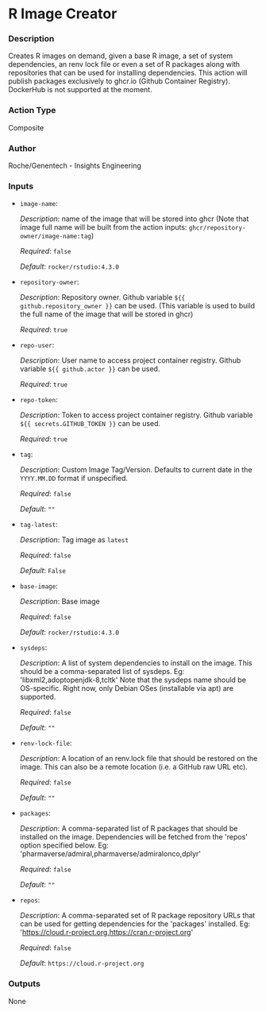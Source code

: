 <!-- BEGIN_ACTION_DOC -->
# R Image Creator

### Description
Creates R images on demand, given a base R image, a set of system dependencies, an renv lock file or even a set of R packages along with repositories that can be used for installing dependencies.
This action will publish packages exclusively to ghcr.io (Github Container Registry). DockerHub is not supported at the moment.

### Action Type
Composite

### Author
Roche/Genentech - Insights Engineering

### Inputs
* `image-name`:

  _Description_: name of the image that will be stored into ghcr (Note that image full name will be built from the action inputs: `ghcr/repository-owner/image-name:tag`)

  _Required_: `false`

  _Default_: `rocker/rstudio:4.3.0`

* `repository-owner`:

  _Description_: Repository owner. Github variable `${{ github.repository_owner }}` can be used. (This variable is used to build the full name of the image that will be stored in ghcr)

  _Required_: `true`

* `repo-user`:

  _Description_: User name to access project container registry. Github variable `${{ github.actor }}` can be used.

  _Required_: `true`

* `repo-token`:

  _Description_: Token to access project container registry. Github variable `${{ secrets.GITHUB_TOKEN }}` can be used.

  _Required_: `true`

* `tag`:

  _Description_: Custom Image Tag/Version. Defaults to current date in the `YYYY.MM.DD` format if unspecified.


  _Required_: `false`

  _Default_: `""`

* `tag-latest`:

  _Description_: Tag image as `latest`

  _Required_: `false`

  _Default_: `False`

* `base-image`:

  _Description_: Base image

  _Required_: `false`

  _Default_: `rocker/rstudio:4.3.0`

* `sysdeps`:

  _Description_: A list of system dependencies to install on the image.
This should be a comma-separated list of sysdeps.
Eg: 'libxml2,adoptopenjdk-8,tcltk'
Note that the sysdeps name should be OS-specific.
Right now, only Debian OSes (installable via apt) are supported.


  _Required_: `false`

  _Default_: `""`

* `renv-lock-file`:

  _Description_: A location of an renv.lock file that should be restored on the image.
This can also be a remote location (i.e. a GitHub raw URL etc).


  _Required_: `false`

  _Default_: `""`

* `packages`:

  _Description_: A comma-separated list of R packages that should be installed on the image. Dependencies will be fetched from the 'repos' option specified below.
Eg: 'pharmaverse/admiral,pharmaverse/admiralonco,dplyr'


  _Required_: `false`

  _Default_: `""`

* `repos`:

  _Description_: A comma-separated set of R package repository URLs that can be used for getting dependencies for the 'packages' installed.
Eg: 'https://cloud.r-project.org,https://cran.r-project.org'


  _Required_: `false`

  _Default_: `https://cloud.r-project.org`

### Outputs
None
<!-- END_ACTION_DOC -->
